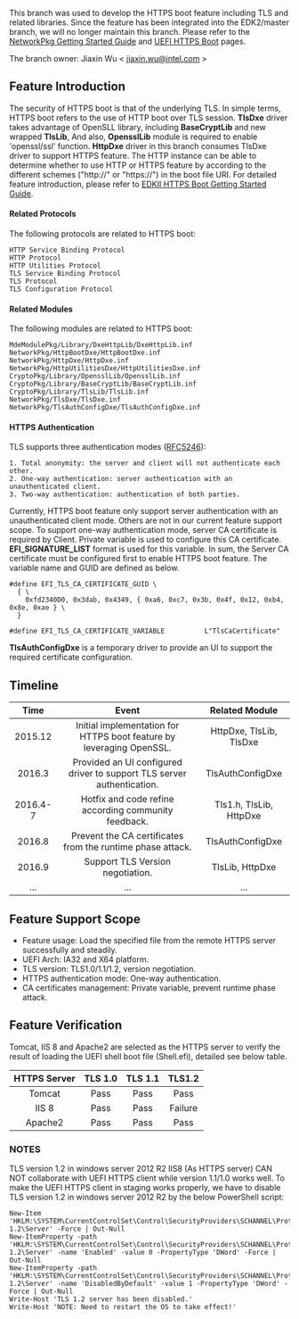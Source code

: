 This branch was used to develop the HTTPS boot feature including TLS and related libraries. Since the feature has been integrated into the EDK2/master branch, we will no longer maintain this branch. Please refer to the [NetworkPkg Getting Started Guide](https://github.com/tianocore/tianocore.github.io/wiki/NetworkPkg-Getting-Started-Guide) and [UEFI HTTPS Boot](https://github.com/tianocore/tianocore.github.io/wiki/HTTPS-Boot) pages.

The branch owner:
Jiaxin Wu < jiaxin.wu@intel.com >

## Feature Introduction
The security of HTTPS boot is that of the underlying TLS. In simple terms, HTTPS boot refers to the use of HTTP boot over TLS session. **TlsDxe** driver takes advantage of OpenSLL library, including **BaseCryptLib** and new wrapped **TlsLib**, And also, **OpensslLib** module is required to enable 'openssl/ssl' function. **HttpDxe** driver in this branch consumes TlsDxe driver to support HTTPS feature. The HTTP instance can be able to determine whether to use HTTP or HTTPS feature by according to the different schemes ("http://" or "https://") in the boot file URI. For detailed feature introduction, please refer to [EDKII HTTPS Boot Getting Started Guide](https://github.com/tianocore-docs/Docs/blob/master/White_Papers/EDKIIHttps_TLS_BootGettingStartedGuide_07.pdf).

#### Related Protocols
The following protocols are related to HTTPS boot:
```
HTTP Service Binding Protocol
HTTP Protocol
HTTP Utilities Protocol
TLS Service Binding Protocol
TLS Protocol
TLS Configuration Protocol
```

#### Related Modules
The following modules are related to HTTPS boot:
```
MdeModulePkg/Library/DxeHttpLib/DxeHttpLib.inf
NetworkPkg/HttpBootDxe/HttpBootDxe.inf
NetworkPkg/HttpDxe/HttpDxe.inf
NetworkPkg/HttpUtilitiesDxe/HttpUtilitiesDxe.inf
CryptoPkg/Library/OpensslLib/OpensslLib.inf
CryptoPkg/Library/BaseCryptLib/BaseCryptLib.inf
CryptoPkg/Library/TlsLib/TlsLib.inf
NetworkPkg/TlsDxe/TlsDxe.inf
NetworkPkg/TlsAuthConfigDxe/TlsAuthConfigDxe.inf
```

#### HTTPS Authentication
TLS supports three authentication modes ([RFC5246](https://tools.ietf.org/html/rfc5246)):
```
1. Total anonymity: the server and client will not authenticate each other.
2. One-way authentication: server authentication with an unauthenticated client.
3. Two-way authentication: authentication of both parties.
```
Currently, HTTPS boot feature only support server authentication with an unauthenticated client mode. Others are not in our current feature support scope. To support one-way authentication mode, server CA certificate is required by Client. Private variable is used to configure this CA certificate. **EFI_SIGNATURE_LIST** format is used for this variable. In sum, the Server CA certificate must be configured first to enable HTTPS boot feature. The variable name and GUID are defined as below.
```
#define EFI_TLS_CA_CERTIFICATE_GUID \
  { \
    0xfd2340D0, 0x3dab, 0x4349, { 0xa6, 0xc7, 0x3b, 0x4f, 0x12, 0xb4, 0x8e, 0xae } \
  }

#define EFI_TLS_CA_CERTIFICATE_VARIABLE          L"TlsCaCertificate"
```
**TlsAuthConfigDxe** is a temporary driver to provide an UI to support the required certificate configuration.

## Timeline
| Time | Event | Related Module |
|:----:|:-----:|:--------------:|
| 2015.12 | Initial implementation for HTTPS boot feature by leveraging OpenSSL. | HttpDxe, TlsLib, TlsDxe |
| 2016.3 | Provided an UI configured driver to support TLS server authentication. | TlsAuthConfigDxe |
| 2016.4-7 | Hotfix and code refine according community feedback. | Tls1.h, TlsLib, HttpDxe |
| 2016.8 | Prevent the CA certificates from the runtime phase attack. | TlsAuthConfigDxe |
| 2016.9 | Support TLS Version negotiation. | TlsLib, HttpDxe |
|...|...|...|

## Feature Support Scope
*	Feature usage: Load the specified file from the remote HTTPS server successfully and steadily.
* UEFI Arch: IA32 and X64 platform.
*	TLS version: TLS1.0/1.1/1.2, version negotiation.
*	HTTPS authentication mode: One-way authentication.
*	CA certificates management: Private variable, prevent runtime phase attack.

## Feature Verification
Tomcat, IIS 8 and Apache2 are selected as the HTTPS server to verify the result of loading the UEFI shell boot file (Shell.efi), detailed see below table.

| HTTPS Server | TLS 1.0 | TLS 1.1 | TLS1.2 |
|:------------:|:-------:|:-------:|:------:|
|Tomcat | Pass |Pass | Pass |
|IIS 8 | Pass | Pass | Failure |
|Apache2 | Pass | Pass | Pass |

### NOTES
TLS version 1.2 in windows server 2012 R2 IIS8 (As HTTPS server) CAN NOT collaborate with UEFI HTTPS client while version 1.1/1.0 works well. To make the UEFI HTTPS client in staging works properly, we have to disable TLS version 1.2 in windows server 2012 R2 by the below PowerShell script:
```
New-Item 'HKLM:\SYSTEM\CurrentControlSet\Control\SecurityProviders\SCHANNEL\Protocols\TLS 1.2\Server' -Force | Out-Null
New-ItemProperty -path 'HKLM:\SYSTEM\CurrentControlSet\Control\SecurityProviders\SCHANNEL\Protocols\TLS 1.2\Server' -name 'Enabled' -value 0 -PropertyType 'DWord' -Force | Out-Null
New-ItemProperty -path 'HKLM:\SYSTEM\CurrentControlSet\Control\SecurityProviders\SCHANNEL\Protocols\TLS 1.2\Server' -name 'DisabledByDefault' -value 1 -PropertyType 'DWord' -Force | Out-Null
Write-Host 'TLS 1.2 server has been disabled.'
Write-Host 'NOTE: Need to restart the OS to take effect!'
```
